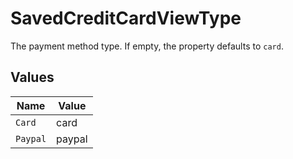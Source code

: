 # SavedCreditCardViewType

The payment method type. If empty, the property defaults to `card`.


## Values

| Name     | Value    |
| -------- | -------- |
| `Card`   | card     |
| `Paypal` | paypal   |